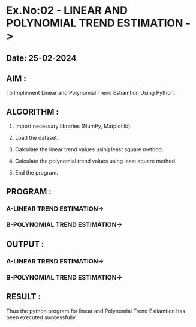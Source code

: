 # Ex.No:02 - LINEAR AND POLYNOMIAL TREND ESTIMATION ->
## Date: 25-02-2024
## AIM :
To Implement Linear and Polynomial Trend Estiamtion Using Python.

## ALGORITHM :

1. Import necessary libraries (NumPy, Matplotlib).

2. Load the dataset.

3. Calculate the linear trend values using least square method.

4. Calculate the polynomial trend values using least square method.

5. End the program.

## PROGRAM :
### A-LINEAR TREND ESTIMATION->

### B-POLYNOMIAL TREND ESTIMATION->

## OUTPUT :
### A-LINEAR TREND ESTIMATION->

### B-POLYNOMIAL TREND ESTIMATION->

## RESULT :
Thus the python program for linear and Polynomial Trend Estiamtion has been executed successfully.
